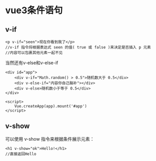 # vue3条件语句
## v-if
    <p v-if="seen">现在你看到我了</p>
    //v-if 指令将根据表达式 seen 的值( true 或 false )来决定是否插入 p 元素
    //内容可以包裹其他元素一起不见
当然还有v-else和v-else-if

    <div id="app">
        <div v-if="Math.random() > 0.5">随机数大于 0.5</div>
        <div v-else-if="内容你自己脑补"></div>
        <div v-else>随机数小于等于 0.5</div>
    </div>

    <script>
        Vue.createApp(app).mount('#app')
    </script>
## v-show
可以使用 v-show 指令来根据条件展示元素：
    
    <h1 v-show="ok">Hello!</h1>
    //直接返回Hello
